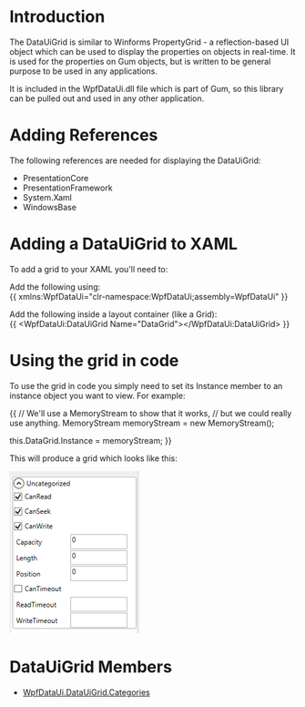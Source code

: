 # Introduction

The DataUiGrid is similar to Winforms PropertyGrid - a reflection-based UI object which can be used to display the properties on objects in real-time.  It is used for the properties on Gum objects, but is written to be general purpose to be used in any applications.  

It is included in the WpfDataUi.dll file which is part of Gum, so this library can be pulled out and used in any other application.

# Adding References

The following references are needed for displaying the DataUiGrid:

* PresentationCore
* PresentationFramework
* System.Xaml
* WindowsBase


# Adding a DataUiGrid to XAML

To add a grid to your XAML you'll need to:

Add the following using:   
{{ 
xmlns:WpfDataUi="clr-namespace:WpfDataUi;assembly=WpfDataUi" 
}}

Add the following inside a layout container (like a Grid):    
{{
<WpfDataUi:DataUiGrid Name="DataGrid"></WpfDataUi:DataUiGrid>
}}

# Using the grid in code

To use the grid in code you simply need to set its Instance member to an instance object you want to view.  For example:

{{
// We'll use a MemoryStream to show that it works,
// but we could really use anything.
MemoryStream memoryStream = new MemoryStream();

this.DataGrid.Instance = memoryStream;
}}

This will produce a grid which looks like this:

![](WpfDataUi.DataUiGrid_WpfDataUiGrid.PNG)

# DataUiGrid Members

* [WpfDataUi.DataUiGrid.Categories](WpfDataUi.DataUiGrid.Categories)